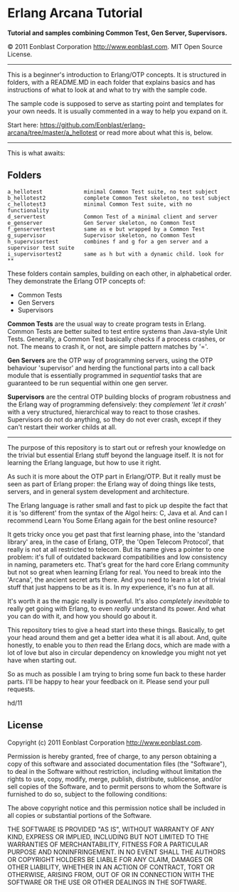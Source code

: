 Erlang Arcana Tutorial
======================

**Tutorial and samples combining Common Test, Gen Server, Supervisors.**

&copy; 2011 Eonblast Corporation http://www.eonblast.com. MIT Open Source License.

-----------------------------------------------------------------------

This is a beginner's introduction to Erlang/OTP concepts. It is structured 
in folders, with a README.MD in each folder that explains basics and has
instructions of what to look at and what to try with the sample code.

The sample code is supposed to serve as starting point and templates for
your own needs. It is usually commented in a way to help you expand on it.

Start here: https://github.com/Eonblast/erlang-arcana/tree/master/a_hellotest
or read more about what this is, below.

-----------------------------------------------------------------------

This is what awaits:

Folders
-------
	a_hellotest				minimal Common Test suite, no test subject
	b_hellotest2			complete Common Test skeleton, no test subject
	c_hellotest3			minimal Common Test suite, with no functionality
	d_servertest			Common Test of a minimal client and server 
	e_genserver				Gen Server skeleton, no Common Test
	f_genservertest			same as e but wrapped by a Common Test
	g_supervisor			Supervisor skeleton, no Common Test
	h_supervisortest		combines f and g for a gen server and a supervisor test suite
	i_supervisortest2		same as h but with a dynamic child. look for **


These folders contain samples, building on each other, in alphabetical order.
They demonstrate the Erlang OTP concepts of:

* Common Tests
* Gen Servers
* Supervisors

**Common Tests** are the usual way to create program tests in Erlang. 
Common Tests are better suited to test entire systems than Java-style Unit Tests.
Generally, a Common Test basically checks if a process crashes, or not. The means
to crash it, or not, are simple pattern matches by '='.

**Gen Servers** are the OTP way of programming servers, using the OTP behaviour
'supervisor' and herding the functional parts into a call back module that
is essentially programmed in *sequential* tasks that are guaranteed to be
run sequential within one gen server.

**Supervisors** are the central OTP building blocks of program robustness and
the Erlang way of programming defensively: they *complement 'let it crash'* with
a very structured, hierarchical way to react to those crashes. Supervisors
do not do anything, so they do not ever crash, except if they can't restart
their worker childs at all.

-----------------------------------------------------------------------

The purpose of this repository is to start out or refresh your knowledge
on the trivial but essential Erlang stuff beyond the language itself.
It is not for learning the Erlang language, but how to use it right.

As such it is more about the OTP part in Erlang/OTP. But it really must be
seen as part of Erlang proper: the Erlang way of doing things like tests,
servers, and in general system development and architecture.

The Erlang language is rather small and fast to pick up despite the fact
that it is 'so different' from the syntax of the Algol heirs: C, Java et al.
And can I recommend Learn You Some Erlang again for the best online resource?

It gets tricky once you get past that first learning phase, into the 'standard
library' area, in the case of Erlang, OTP, the 'Open Telecom Protocol', that
really is not at all restricted to telecom. But its name gives a pointer to 
one problem: it's full of outdated backward compatibilities and low consistency
in naming, parameters etc. That's great for the hard core Erlang community 
but not so great when learning Erlang for real. You need to break into the
'Arcana', the ancient secret arts there. And you need to learn a lot of trivial
stuff that just happens to be as it is. In my experience, it's no fun at all.

It's worth it as the magic really is powerful. It's also *completely inevitable*
to really get going with Erlang, to even *really* understand its power. And
what you can do with it, and how you should go about it.

This repository tries to give a head start into these things. Basically, to
get your head around them and get a better idea what it is all about. And,
quite honestly, to enable you to *then* read the Erlang docs, which are made
with a lot of love but also in circular dependency on knowledge you might not
yet have when starting out.

So as much as possible I am trying to bring some fun back to these harder parts.
I'll be happy to hear your feedback on it. Please send your pull requests.

hd/11

License
-------

Copyright (c) 2011 Eonblast Corporation http://www.eonblast.com.

Permission is  hereby  granted,  free of charge,  to any person
obtaining  a copy of this software and associated documentation
files  (the  "Software"),  to  deal  in  the  Software  without 
restriction,  including  without limitation  the rights to use,
copy, modify,  merge,  publish, distribute,  sublicense, and/or 
sell  copies of the  Software,  and to permit  persons  to whom
the  Software  is furnished to do so,  subject to the following 
conditions:

The above copyright notice and this permission notice shall be
included in all copies or substantial portions of the Software.

THE SOFTWARE IS PROVIDED "AS IS", WITHOUT WARRANTY OF ANY KIND,
EXPRESS OR IMPLIED, INCLUDING BUT NOT LIMITED TO THE WARRANTIES
OF  MERCHANTABILITY,  FITNESS  FOR  A  PARTICULAR  PURPOSE  AND
NONINFRINGEMENT. IN  NO  EVENT  SHALL  THE AUTHORS OR COPYRIGHT
HOLDERS  BE  LIABLE FOR  ANY CLAIM, DAMAGES OR OTHER LIABILITY,
WHETHER IN AN ACTION OF CONTRACT,  TORT  OR OTHERWISE,  ARISING
FROM,  OUT OF OR IN CONNECTION WITH THE SOFTWARE  OR THE USE OR
OTHER DEALINGS IN THE SOFTWARE.
